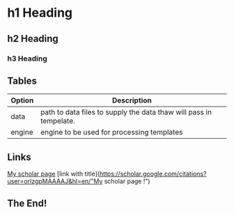 # h1 Heading
## h2 Heading
### h3 Heading



## Tables 
| Option | Description |
|--------|-------------|
| data   | path to data files to supply the data thaw will pass in tempelate. |
| engine | engine to be used for processing templates  |

## Links
[My scholar page](https://scholar.google.com/citations?user=orlzgpMAAAAJ&hl=en)
[link with title](https://scholar.google.com/citations?user=orlzgpMAAAAJ&hl=en/"My scholar page !")



## The End!
